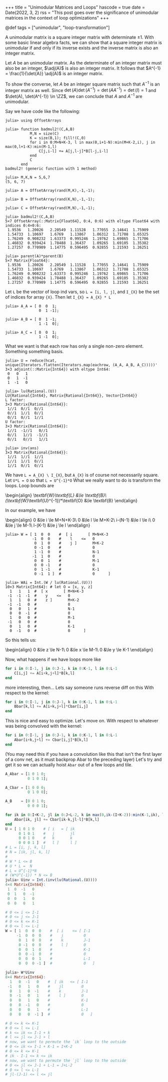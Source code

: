 +++
title = "Unimodular Matrices and Loops"
hascode = true
date = Date(2022, 3, 2)
rss = "This post goes over the significance of unimodular matrices in the
context of loop optimizations"
+++

@def tags = ["unimodular", "loop-transformation"]

A unimodular matrix is a square integer matrix with determinate $\pm 1$. With
some basic linear algebra facts, we can show that a square integer matrix is
unimodular if and only if its inverse exists and the inverse matrix is also an
integer matrix.

Let $A$ be an unimodular matrix. As the determinate of an integer matrix must
also be an integer, $\adj(A)$ is also an integer matrix. It follows that $A^{-1}
= \frac{1}{\det{A}} \adj(A)$ is an integer matrix.

To show the converse, let $A$ be an integer square matrix such that $A^{-1}$ is
an integer matrix as well. Since $\det(A) \det(A^{-1}) = \det(A A^{-1}) = \det(I)
= 1$ and $\det(A), \det(A^{-1}) \in \ZZ$, we can conclude that $A$ and $A^{-1}$
are unimodular.

Say we have code like the following:
```julia-repl
julia> using OffsetArrays

julia> function badmul2!(C,A,B)
           M,N = size(C)
           K = size(B,1); fill!(C,0)
           for i in 0:M+N+K-3, l in max(0,i+1-N):min(M+K-2,i), j in max(0,l+1-K):min(M-1,l)
               C[j,i-l] += A[j,l-j]*B[l-j,i-l]
           end
           C
       end
badmul2! (generic function with 1 method)

julia> M,K,N = 5,6,7
(5, 6, 7)

julia> A = OffsetArray(rand(M,K),-1,-1);

julia> B = OffsetArray(rand(K,N),-1,-1);

julia> C = OffsetArray(rand(M,N),-1,-1);

julia> badmul2!(C,A,B)
5×7 OffsetArray(::Matrix{Float64}, 0:4, 0:6) with eltype Float64 with indices 0:4×0:6:
 1.9536   1.20026   2.20549  1.11528   1.77055  2.14641  1.75909
 1.54733  1.10697   1.6769   1.13867   1.06312  1.71708  1.65325
 1.76249  0.908232  1.63373  0.995246  1.19762  1.69865  1.71706
 1.46832  0.939424  1.78488  1.36437   1.09265  1.69105  1.35382
 1.27257  0.770909  1.14775  0.596495  0.92855  1.21593  1.26251

julia> parent(A)*parent(B)
5×7 Matrix{Float64}:
 1.9536   1.20026   2.20549  1.11528   1.77055  2.14641  1.75909
 1.54733  1.10697   1.6769   1.13867   1.06312  1.71708  1.65325
 1.76249  0.908232  1.63373  0.995246  1.19762  1.69865  1.71706
 1.46832  0.939424  1.78488  1.36437   1.09265  1.69105  1.35382
 1.27257  0.770909  1.14775  0.596495  0.92855  1.21593  1.26251
```
Let `L` be the vector of loop ind vars, so `L = [i, l, j]`, and `I_{X}` be the
set of indices for array `{X}`. Then let `I_{X} = A_{X} * L`
```julia-repl
julia> A_A = [ 0  0  1;
               0  1 -1];

julia> A_B = [ 0  1 -1;
               1 -1  0];

julia> A_C = [ 0  0  1;
               1 -1  0];
```
What we want is that each row has only a single non-zero element.
Something something basis.

```julia-repl
julia> U = reduce(hcat, unique(Iterators.flatten(Iterators.map(eachrow, (A_A, A_B, A_C)))))'
3×3 adjoint(::Matrix{Int64}) with eltype Int64:
 0   0   1
 0   1  -1
 1  -1   0
 
julia> lu(Rational.(U))
LU{Rational{Int64}, Matrix{Rational{Int64}}, Vector{Int64}}
L factor:
3×3 Matrix{Rational{Int64}}:
 1//1  0//1  0//1
 0//1  1//1  0//1
 0//1  0//1  1//1
U factor:
3×3 Matrix{Rational{Int64}}:
 1//1  -1//1   0//1
 0//1   1//1  -1//1
 0//1   0//1   1//1

julia> inv(ans)
3×3 Matrix{Rational{Int64}}:
 1//1  1//1  1//1
 1//1  1//1  0//1
 1//1  0//1  0//1
```
We have `L = A_{X} \ I_{X}`, but `A_{X}` is of course not necessarily square.
Let `U*L = O` so that `L = U^{-1}*O`
What we really want to do is transform the loops. Loop bounds are

\begin{align}
\textbf{W}*\textbf{L} &\le \textbf{B}\\
(\textbf{W}*\textbf{U}^{-1})*\textbf{O} &\le \textbf{B}
\end{align}

In our example, we have

\begin{align}
0 &\le i \le M+N+K-3\\
0 &\le l \le M+K-2\\
i-(N-1) &\le l \le i\\
0 &\le j \le M-1\\
l-(K-1) &\le j \le l
\end{align}

```julia-repl
julia> W = [ 1  0  0    #  [ i       [ M+N+K-3
            -1  0  0    #    l    <=   0
             0  1  0    #    j ]       M+K-2
             0 -1  0    #              0
             1 -1  0    #              N-1
            -1  1  0    #              0
             0  0  1    #              M-1
             0  0 -1    #              0
             0  1 -1    #              K-1
             0 -1  1 ]  #              0      ]

julia> WAi = Int.(W / lu(Rational.(U)))
10×3 Matrix{Int64}: # let O = [x, y, z]
  1   1   1  #  [ x       [ M+N+K-3
 -1  -1  -1  #    y    <=   0
  1   1   0  #    z ]       M+K-2
 -1  -1   0  #              0
  0   0   1  #              N-1
  0   0  -1  #              0
  1   0   0  #              M-1
 -1   0   0  #              0
  0   1   0  #              K-1
  0  -1   0  #              0      ]
```
So this tells us:

\begin{align}
0 &\le z \le N-1\\
0 &\le x \le M-1\\
0 &\le y \le K-1
\end{align}

Now, what happens if we have loops more like
```julia
for i in 0:I-1, j in 0:J-1, k in 0:K-1, l in 0:L-1
    C[i,j] += A[i+k,j+l]*B[k,l]
end
```
more interesting, then...
Lets say someone runs reverse diff on this
With respect to the kernel:
```julia
for i in 0:I-1, j in 0:J-1, k in 0:K-1, l in 0:L-1
    Bbar[k,l] += A[i+k,j+l]*Cbar[i,j]
end
```
This is nice and easy to optimize. Let's move on.
With respect to whatever was being convolved with the kernel:
```julia
for i in 0:I-1, j in 0:J-1, k in 0:K-1, l in 0:L-1
    Abar[i+k,j+l] += Cbar[i,j]*B[k,l]
end
```
(You may need this if you have a convolution like this that isn't the first
layer of a conv net, as it must backprop Abar to the preceding layer)
Let's try and get it so we can actually hoist `Abar` out of a few loops and
tile.

```julia
A_Abar = [1 0 1 0;
          0 1 0 1];

A_Cbar = [1 0 0 0;
          0 1 0 0];

A_B    = [0 0 1 0;
          0 0 0 1];

```

```julia
for ik in 0:I+K-2, jl in 0:J+L-2, k in max(0,ik-(I+K-2)):min(K-1,ik), l in max(0,jl-(J+L-2)):min(L-1,jl)
    Abar[ik, jl] += Cbar[ik-k,jl-l]*B[k,l]
end
U = [ 1 0 1 0    # [ i   = [ ik
      0 1 0 1    #   j       jl
      0 0 1 0    #   k       k
      0 0 0 1 ]  #   l ]     l ]
# L = [i, j, k, l]
# N = [ik, jl, k, l]
#
# W * L <= B
# U * L =  N
# L = U^{-1}*N
# (W*U^{-1}) * N <= B
julia> Uinv = Int.(inv(lu(Rational.(U))))
4×4 Matrix{Int64}:
 1  0  -1   0
 0  1   0  -1
 0  0   1   0
 0  0   0   1

# 0 <= i <= I-1
# 0 <= j <= J-1
# 0 <= k <= K-1
# 0 <= l <= L-1
W = [ 1  0  0  0    #  [ i    <= [ I-1
     -1  0  0  0    #    j         0
      0  1  0  0    #    k         J-1
      0 -1  0  0    #    l ]       0
      0  0  1  0    #              K-1
      0  0 -1  0    #              0
      0  0  0  1    #              L-1
      0  0  0 -1 ]  #              0   ]

julia> W*Uinv
8×4 Matrix{Int64}:
  1   0  -1   0    #  [ ik   <= [ I-1
 -1   0   1   0    #    jl        0
  0   1   0  -1    #    k         J-1
  0  -1   0   1    #    l ]       0
  0   0   1   0    #              K-1
  0   0  -1   0    #              0
  0   0   0   1    #              L-1
  0   0   0  -1 ]  #              0   ]

# 0 <= k <= K-1
# 0 <= l <= L-1
# k <= ik <= I-1 + k
# l <= jl <= J-1 + l
# now, we want to permute the `ik` loop to the outside
# 0 <= ik <= I-1 + K-1 = I+K-2
# 0 <= k <= K-1
# ik - I-1 <= k <= ik
# now, we want to permute the `jl` loop to the outside
# 0 <= jl <= J-1 + L-1 = J+L-2
# 0 <= l <= L-1
# jl-(J-1) <= l <= jl
```








